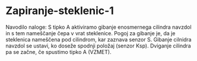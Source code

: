 # Zapiranje-steklenic-1

Navodilo naloge: 
S tipko A aktiviramo gibanje enosmernega cilindra navzdol in s tem nameščanje čepa v vrat steklenice. Pogoj za gibanje je, da je steklenica nameščena pod cilindrom, kar zaznava senzor S. Gibanje cilnidra navzdol se ustavi, ko doseže spodnji položaj (senzor Ksp). Dviganje cilindra pa se začne, če spustimo tipko A (VZMET).
